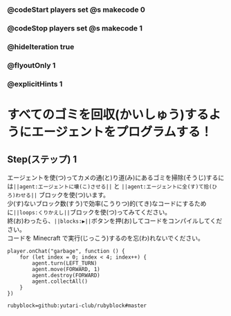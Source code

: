 ### @codeStart players set @s makecode 0
### @codeStop players set @s makecode 1

### @hideIteration true 
### @flyoutOnly 1
### @explicitHints 1


# すべてのゴミを回収(かいしゅう)するようにエージェントをプログラムする！

## Step(ステップ) 1 
エージェントを使(つ)ってカメの通(と)り道(み)にあるゴミを掃除(そうじ)するには``||agent:エージェントに壊(こ)させる||`` と ``||agent:エージェントに全(す)て拾(ひろ)わせる||`` ブロックを使(つ)います。 </br>
少(す)ないブロック数(すう)で効率(こうりつ)的(てき)なコードにするために``||loops:くりかえし||``ブロックを使(つ)ってみてください。 </br>
終(お)わったら、``||blocks:▶||``ボタンを押(お)してコードをコンパイルしてください。 </br>
コードを Minecraft で実行(じっこう)するのを忘(わ)れないでください。

```ghost
player.onChat("garbage", function () {
    for (let index = 0; index < 4; index++) {
        agent.turn(LEFT_TURN)
        agent.move(FORWARD, 1)
        agent.destroy(FORWARD)
        agent.collectAll()
    }
})
```
```package
rubyblock=github:yutari-club/rubyblock#master
```
